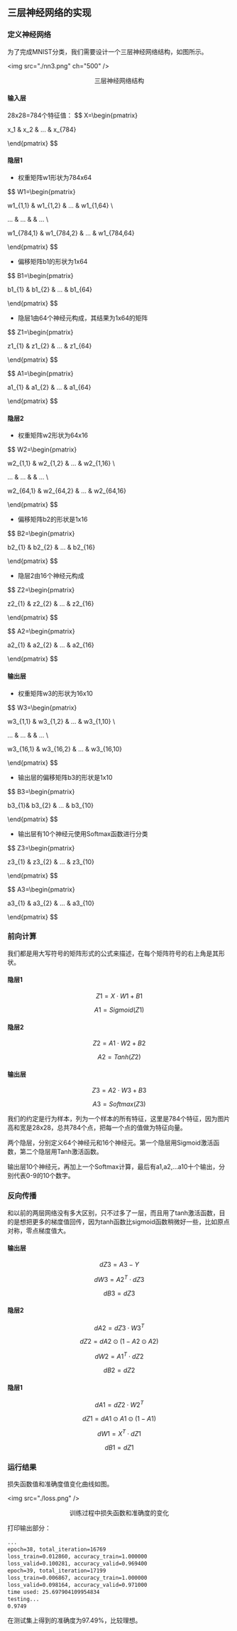 ## 三层神经网络的实现

### 定义神经网络

为了完成MNIST分类，我们需要设计一个三层神经网络结构，如图所示。

<img src="./nn3.png" ch="500" />



<center>三层神经网络结构</center>



#### 输入层

28x28=784个特征值：
$$
X=\begin{pmatrix}

  x_1 & x_2 & ... & x_{784}

 \end{pmatrix}
$$

#### 隐层1

- 权重矩阵w1形状为784x64

$$
W1=\begin{pmatrix}

  w1_{1,1} & w1_{1,2} & ... & w1_{1,64} \\

  ... & ... & & ... \\

  w1_{784,1} & w1_{784,2} & ... & w1_{784,64} 

 \end{pmatrix}
$$

- 偏移矩阵b1的形状为1x64

$$
B1=\begin{pmatrix}

  b1_{1} & b1_{2} & ... & b1_{64}

 \end{pmatrix}
$$

- 隐层1由64个神经元构成，其结果为1x64的矩阵

$$
Z1=\begin{pmatrix}

  z1_{1} & z1_{2} & ... & z1_{64}

 \end{pmatrix}
$$

$$
A1=\begin{pmatrix}

  a1_{1} & a1_{2} & ... & a1_{64}

 \end{pmatrix}
$$

#### 隐层2

- 权重矩阵w2形状为64x16

$$
W2=\begin{pmatrix}

  w2_{1,1} & w2_{1,2} & ... & w2_{1,16} \\

  ... & ... & & ... \\

  w2_{64,1} & w2_{64,2} & ... & w2_{64,16} 

 \end{pmatrix}
$$

- 偏移矩阵b2的形状是1x16

$$
B2=\begin{pmatrix}

  b2_{1} & b2_{2} & ... & b2_{16}

 \end{pmatrix}
$$

- 隐层2由16个神经元构成

$$
Z2=\begin{pmatrix}

  z2_{1} & z2_{2} & ... & z2_{16}

 \end{pmatrix}
$$

$$
A2=\begin{pmatrix}

  a2_{1} & a2_{2} & ... & a2_{16}

 \end{pmatrix}
$$

#### 输出层

- 权重矩阵w3的形状为16x10

$$
W3=\begin{pmatrix}

  w3_{1,1} & w3_{1,2} & ... & w3_{1,10} \\

  ... & ... & & ... \\

  w3_{16,1} & w3_{16,2} & ... & w3_{16,10} 

 \end{pmatrix}
$$

- 输出层的偏移矩阵b3的形状是1x10

$$
B3=\begin{pmatrix}

  b3_{1}& b3_{2} & ... & b3_{10}

 \end{pmatrix}
$$

- 输出层有10个神经元使用Softmax函数进行分类

$$
Z3=\begin{pmatrix}

  z3_{1} & z3_{2} & ... & z3_{10}

 \end{pmatrix}
$$

$$
A3=\begin{pmatrix}

  a3_{1} & a3_{2} & ... & a3_{10}

 \end{pmatrix}
$$





### 前向计算

我们都是用大写符号的矩阵形式的公式来描述，在每个矩阵符号的右上角是其形状。

#### 隐层1

$$
Z1 = X \cdot W1 + B1 \tag{1}
$$

$$
A1 = Sigmoid(Z1) \tag{2}
$$

#### 隐层2

$$
Z2 = A1 \cdot W2 + B2 \tag{3}
$$

$$
A2 = Tanh(Z2) \tag{4}
$$

#### 输出层

$$
Z3 = A2 \cdot W3 + B3 \tag{5}
$$

$$
A3 = Softmax(Z3) \tag{6}
$$

我们的约定是行为样本，列为一个样本的所有特征，这里是784个特征，因为图片高和宽是28x28，总共784个点，把每一个点的值做为特征向量。

两个隐层，分别定义64个神经元和16个神经元。第一个隐层用Sigmoid激活函数，第二个隐层用Tanh激活函数。

输出层10个神经元，再加上一个Softmax计算，最后有a1,a2,...a10十个输出，分别代表0-9的10个数字。

### 反向传播

和以前的两层网络没有多大区别，只不过多了一层，而且用了tanh激活函数，目的是想把更多的梯度值回传，因为tanh函数比sigmoid函数稍微好一些，比如原点对称，零点梯度值大。

#### 输出层

$$
dZ3 = A3-Y \tag{7}
$$

$$
dW3 = A2^T \cdot dZ3 \tag{8}
$$

$$
dB3=dZ3 \tag{9}
$$

#### 隐层2

$$
dA2 = dZ3 \cdot W3^T \tag{10}
$$

$$
dZ2 = dA2 \odot (1-A2 \odot A2) \tag{11}
$$

$$
dW2 = A1^T \cdot dZ2 \tag{12}
$$

$$
dB2 = dZ2 \tag{13}
$$

#### 隐层1

$$
dA1 = dZ2 \cdot W2^T \tag{14}
$$

$$
dZ1 = dA1 \odot A1 \odot (1-A1) \tag{15}
$$

$$
dW1 = X^T \cdot dZ1 \tag{16}
$$

$$
dB1 = dZ1 \tag{17}
$$



### 运行结果

损失函数值和准确度值变化曲线如图。

<img src="./loss.png" />



<center>
    训练过程中损失函数和准确度的变化
</center>



打印输出部分：



```
...
epoch=38, total_iteration=16769
loss_train=0.012860, accuracy_train=1.000000
loss_valid=0.100281, accuracy_valid=0.969400
epoch=39, total_iteration=17199
loss_train=0.006867, accuracy_train=1.000000
loss_valid=0.098164, accuracy_valid=0.971000
time used: 25.697904109954834
testing...
0.9749
```

在测试集上得到的准确度为97.49%，比较理想。